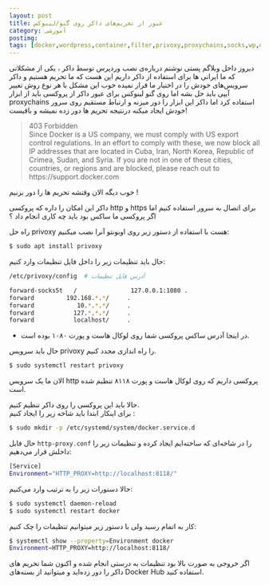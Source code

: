 ```yaml
---
layout: post
title: عبور از تحریم‌های داکر روی گنو/لینوکس
category: آموزشی
postimg: 
tags: [docker,wordpress,container,filter,privoxy,proxychains,socks,wp,dockerhub,داکر,وردپرس,داکرهاب,کانتینر]
---
```

دیروز داخل وبلاگم پستی نوشتم درباره‌ی نصب وردپرس توسط داکر ، یکی از مشکلاتی که ما ایرانی ها برای استفاده از داکر داریم این هست که ما تحریم هستیم و داکر سرویس‌های خودش را در اختیار ما قرار نمیده خوب این مشکل با هر نوع روش تغییر آیپی باید حل بشه اما روی گنو لینوکس برای عبور داکر از پروکسی باید از ابزار proxychains استفاده کرد اما داکر این ابزار را دور میزنه و ارتباط مستقیم روی سرور خودش ایجاد میکنه درنتیجه تحریم ها دور زده نمیشه و باقیست!
<blockquote class="ltr">403 Forbidden<br />
Since Docker is a US company, we must comply with US export control regulations. In an effort to comply with these, we now block all IP addresses that are located in Cuba, Iran, North Korea, Republic of Crimea, Sudan, and Syria. If you are not in one of these cities, countries, or regions and are blocked, please reach out to https://support.docker.com </blockquote>
خوب دیگه الان وقتشه تحریم ها را دور بزنیم !

داکر این امکان را داره که پروکسی http و https برای اتصال به سرور استفاده کنیم اما اگر پروکسی ما ساکس بود باید چه کاری انجام داد ؟

راه حل privoxy هست با استفاده از دستور زیر روی اوبونتو آنرا نصب میکنیم:
```bash
$ sudo apt install privoxy
```
حال باید تنظیمات زیر را داخل فایل تنظیمات وارد کنیم:
```bash
/etc/privoxy/config  # آدرس فایل تنظیمات

forward-socks5t   /               127.0.0.1:1080 .
forward         192.168.*.*/     .
forward            10.*.*.*/     .
forward           127.*.*.*/     .
forward           localhost/     .
```
* در اینجا آدرس ساکس پروکسی شما روی لوکال هاست و پورت ۱۰۸۰ بوده است.

حال باید سرویس privoxy را راه اندازی مجدد کنیم.
```bash
$ sudo systemctl restart privoxy
```
الان ما یک سرویس http پروکسی داریم که روی لوکال هاست و پورت ۸۱۱۸ تنظیم شده است.

حالا باید این پروکسی را روی داکر تنظیم کنیم.<br />
برای اینکار ابتدا باید شاخه زیر را ایجاد کنیم :
```bash
$ sudo mkdir -p /etc/systemd/system/docker.service.d
```
حال فایل ‍`http-proxy.conf` را در شاخه‌ای که ساخته‌ایم ایجاد کرده و تنظیمات زیر را داخلش قرار می‌دهیم:
```bash
[Service]
Environment="HTTP_PROXY=http://localhost:8118/"
```
حالا دستورات زیر را به ترتیب وارد می‌کنیم:
```bash
$ sudo systemctl daemon-reload
$ sudo systemctl restart docker
```
کار به اتمام رسید ولی با دستور زیر میتوانیم تنظیمات را چک کنیم:
```bash
$ systemctl show --property=Environment docker
Environment=HTTP_PROXY=http://localhost:8118/
```
اگر خروجی به صورت بالا بود تنظیمات به درستی انجام شده و اکنون شما تحریم های داکر را دور زده‌اید و میتوانید از بسته‌های Docker Hub استفاده کنید.

